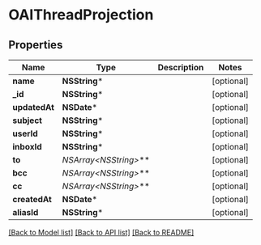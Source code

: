 # OAIThreadProjection

## Properties
Name | Type | Description | Notes
------------ | ------------- | ------------- | -------------
**name** | **NSString*** |  | [optional] 
**_id** | **NSString*** |  | [optional] 
**updatedAt** | **NSDate*** |  | [optional] 
**subject** | **NSString*** |  | [optional] 
**userId** | **NSString*** |  | [optional] 
**inboxId** | **NSString*** |  | [optional] 
**to** | **NSArray&lt;NSString*&gt;*** |  | [optional] 
**bcc** | **NSArray&lt;NSString*&gt;*** |  | [optional] 
**cc** | **NSArray&lt;NSString*&gt;*** |  | [optional] 
**createdAt** | **NSDate*** |  | [optional] 
**aliasId** | **NSString*** |  | [optional] 

[[Back to Model list]](../README#documentation-for-models) [[Back to API list]](../README#documentation-for-api-endpoints) [[Back to README]](../README)


